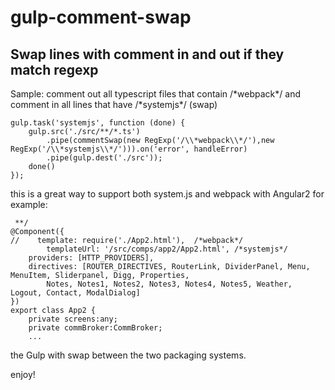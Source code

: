 gulp-comment-swap
===============

Swap lines with comment in and out if they match regexp
-------------

Sample: comment out all typescript files that contain /\*webpack\*/ and comment in all lines that have /\*systemjs\*/ (swap)

```
gulp.task('systemjs', function (done) {
    gulp.src('./src/**/*.ts')
        .pipe(commentSwap(new RegExp('/\\*webpack\\*/'),new RegExp('/\\*systemjs\\*/'))).on('error', handleError)
        .pipe(gulp.dest('./src'));
    done()
});
```

this is a great way to support both system.js and webpack with Angular2 for example:

```
 **/
@Component({
//    template: require('./App2.html'),  /*webpack*/
	    templateUrl: '/src/comps/app2/App2.html', /*systemjs*/
    providers: [HTTP_PROVIDERS],
    directives: [ROUTER_DIRECTIVES, RouterLink, DividerPanel, Menu, MenuItem, Sliderpanel, Digg, Properties,
        Notes, Notes1, Notes2, Notes3, Notes4, Notes5, Weather, Logout, Contact, ModalDialog]
})
export class App2 {
    private screens:any;
    private commBroker:CommBroker;
    ...
```    

the Gulp with swap between the two packaging systems.

enjoy!